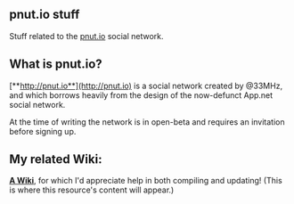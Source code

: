 ## pnut.io stuff

Stuff related to the [pnut.io](pnut.io) social network.

## What is pnut.io?

[**http://pnut.io**](http://pnut.io) is a social network created by @33MHz, and which borrows heavily from the design of the now-defunct App.net social network.

At the time of writing the network is in open-beta and requires an invitation before signing up.

## My related Wiki:

[**A Wiki**](../../wiki/Home), for which I'd appreciate help in both compiling and updating!  (This is where this resource's content will appear.)
